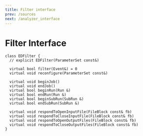 ```yaml
---
title: Filter interface
prev: /sources
next: /analyzer_interface
---
```


Filter Interface
================

    class EDFilter {
      // explicit EDFilter(ParameterSet const&) 

      virtual bool filter(Event&) = 0
      virtual void reconfigure(ParameterSet const&)

      virtual void beginJob()
      virtual void endJob()
      virtual bool beginRun(Run &)
      virtual bool endRun(Run &)
      virtual bool beginSubRun(SubRun &)
      virtual bool endSubRun(SubRun &)

      virtual void respondToOpenInputFile(FileBlock const& fb)
      virtual void respondToCloseInputFile(FileBlock const& fb)
      virtual void respondToOpenOutputFiles(FileBlock const& fb)
      virtual void respondToCloseOutputFiles(FileBlock const& fb)
    }